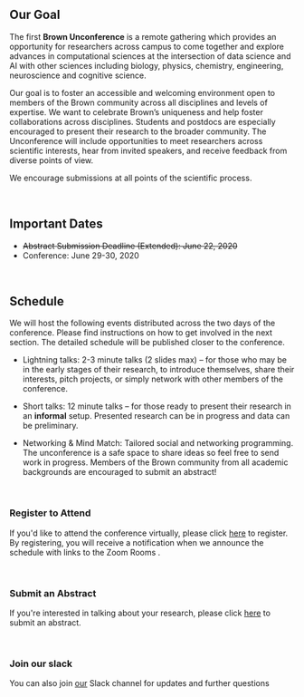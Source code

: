 ## Our Goal  

The first **Brown Unconference** is a remote gathering which provides an opportunity for researchers across campus to come together and explore advances in computational sciences at the intersection of data science and AI with other sciences including biology, physics, chemistry, engineering,  neuroscience and cognitive science.

Our goal is to foster an accessible and welcoming environment open to members of the Brown community across all disciplines and levels of expertise. We want to celebrate Brown’s uniqueness and help foster collaborations across disciplines.  Students and postdocs are especially encouraged to present their research to the broader community. The Unconference will include opportunities to meet researchers across scientific interests, hear from invited speakers, and receive feedback from diverse points of view.

We encourage submissions at all points of the scientific process.

&nbsp;

## Important Dates


*  <del> Abstract Submission Deadline (Extended): June 22, 2020 </del> 
* Conference: June 29-30, 2020

&nbsp;

## Schedule 

We will host the following events distributed across the two days of the conference. Please find instructions on how to get involved in the next section. The detailed schedule will be published closer to the conference. 

* Lightning talks: 2-3 minute talks (2 slides max) – for those who may be in the early stages of their research, to introduce themselves, share their interests, pitch projects, or simply network with other members of the conference.

* Short talks: 12 minute talks – for those ready to present their research in an **informal** setup. Presented research can be in progress and data can be preliminary.


* Networking & Mind Match: Tailored social and networking programming.
The unconference is a safe space to share ideas so feel free to send work in progress. Members of the Brown community from all academic backgrounds are encouraged to submit an abstract!

&nbsp;

### Register to Attend
If you'd like to attend the conference virtually, please click [here](https://forms.gle/KWE3hSjzj956bLUa8) to register. By registering, you will receive a notification when we announce the schedule with links to the Zoom Rooms .

&nbsp;

### Submit an Abstract 
If you're interested in talking about your research, please click [here](https://forms.gle/MFgdotPbG68vgyMA6) to submit an abstract.

&nbsp;

### Join our slack 
You can also join [our](https://innovation-carney.slack.com/archives/C0158NZ6CCQ) Slack channel for updates and further questions


  


    